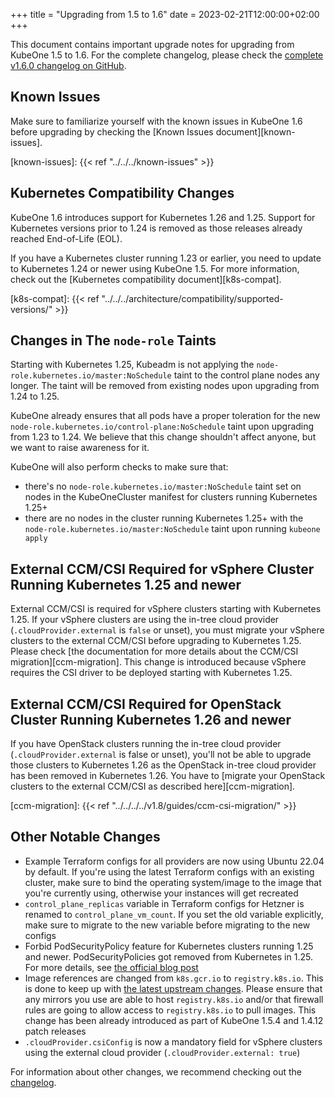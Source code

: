 +++
title = "Upgrading from 1.5 to 1.6"
date = 2023-02-21T12:00:00+02:00
+++

This document contains important upgrade notes for upgrading from KubeOne 1.5
to 1.6. For the complete changelog, please check the
[complete v1.6.0 changelog on GitHub][changelog].

[changelog]: https://github.com/kubermatic/kubeone/blob/main/CHANGELOG/CHANGELOG-1.6.md#v160---2023-02-23

## Known Issues

Make sure to familiarize yourself with the known issues in KubeOne 1.6 before
upgrading by checking the [Known Issues document][known-issues].

[known-issues]: {{< ref "../../../known-issues" >}}

## Kubernetes Compatibility Changes

KubeOne 1.6 introduces support for Kubernetes 1.26 and 1.25. Support for
Kubernetes versions prior to 1.24 is removed as those releases already
reached End-of-Life (EOL).

If you have a Kubernetes cluster running 1.23 or earlier, you need to update to
Kubernetes 1.24 or newer using KubeOne 1.5. For more information, check out
the [Kubernetes compatibility document][k8s-compat].

[k8s-compat]: {{< ref "../../../architecture/compatibility/supported-versions/" >}}

## Changes in The `node-role` Taints

Starting with Kubernetes 1.25, Kubeadm is not applying the
`node-role.kubernetes.io/master:NoSchedule` taint to the control plane nodes
any longer. The taint will be removed from existing nodes upon upgrading
from 1.24 to 1.25.

KubeOne already ensures that all pods have a proper toleration for the new
`node-role.kubernetes.io/control-plane:NoSchedule` taint upon upgrading from
1.23 to 1.24. We believe that this change shouldn't affect anyone, but
we want to raise awareness for it.

KubeOne will also perform checks to make sure that:

- there's no `node-role.kubernetes.io/master:NoSchedule` taint set on nodes in
  the KubeOneCluster manifest for clusters running Kubernetes 1.25+
- there are no nodes in the cluster running Kubernetes 1.25+ with the
  `node-role.kubernetes.io/master:NoSchedule` taint upon running
  `kubeone apply`

## External CCM/CSI Required for vSphere Cluster Running Kubernetes 1.25 and newer

External CCM/CSI is required for vSphere clusters starting with Kubernetes
1.25. If your vSphere clusters are using the in-tree cloud provider
(`.cloudProvider.external` is `false` or unset), you must migrate your vSphere
clusters to the external CCM/CSI before upgrading to Kubernetes 1.25. Please
check [the documentation for more details about the CCM/CSI
migration][ccm-migration]. This change is introduced because vSphere requires
the CSI driver to be deployed starting with Kubernetes 1.25.

## External CCM/CSI Required for OpenStack Cluster Running Kubernetes 1.26 and newer

If you have OpenStack clusters running the in-tree cloud provider
(`.cloudProvider.external` is false or unset), you'll not be able to upgrade
those clusters to Kubernetes 1.26 as the OpenStack in-tree cloud provider has
been removed in Kubernetes 1.26. You have to [migrate your OpenStack clusters
to the external CCM/CSI as described here][ccm-migration].

[ccm-migration]: {{< ref "../../../../v1.8/guides/ccm-csi-migration/" >}}

## Other Notable Changes

- Example Terraform configs for all providers are now using Ubuntu 22.04 by
  default. If you're using the latest Terraform configs with an existing
  cluster, make sure to bind the operating system/image to the image that
  you're currently using, otherwise your instances will get recreated
- `control_plane_replicas` variable in Terraform configs for Hetzner is renamed
  to `control_plane_vm_count`. If you set the old variable explicitly, make
  sure to migrate to the new variable before migrating to the new configs
- Forbid PodSecurityPolicy feature for Kubernetes clusters running 1.25 and
  newer. PodSecurityPolicies got removed from Kubernetes in 1.25. For more
  details, see [the official blog post](https://kubernetes.io/blog/2021/04/06/podsecuritypolicy-deprecation-past-present-and-future/)
- Image references are changed from `k8s.gcr.io` to `registry.k8s.io`. This is
  done to keep up with [the latest upstream changes](https://github.com/kubernetes/enhancements/tree/master/keps/sig-release/3000-artifact-distribution).
  Please ensure that any mirrors you use are able to host `registry.k8s.io`
  and/or that firewall rules are going to allow access to `registry.k8s.io` to
  pull images. This change has been already introduced as part of KubeOne 1.5.4
  and 1.4.12 patch releases
- `.cloudProvider.csiConfig` is now a mandatory field for vSphere clusters
  using the external cloud provider (`.cloudProvider.external: true`)

For information about other changes, we recommend checking out the
[changelog][changelog].
